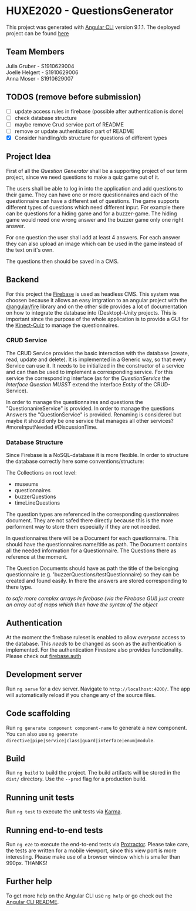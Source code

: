 # HUXE2020 - QuestionsGenerator

This project was generated with [Angular CLI](https://github.com/angular/angular-cli) version 9.1.1.
The deployed project can be found [here](https://kinectquiz-questiongenerator.netlify.app/)

## Team Members
Julia Gruber - S1910629004  
Joelle Helgert - S1910629006  
Anna Moser - S1910629007

## TODOS (remove before submission)
- [ ] update access rules in firebase (possible after authentication is done)
- [ ] check database structure
- [ ] maybe remove Crud service part of README
- [ ] remove or update authentication part of README
- [x] Consider handling/db structure for questions of different types

## Project Idea
First of all the *Question Generator* shall be a supporting project of our term project, since we need questions to make a quiz game out of it. 

The users shall be able to log in into the application and add questions to their game.
They can have one or more questionnaires and each of the questionnaire can have a different set of questions.
The game supports different types of questions which need different input. For example there can be questions for a hiding game and for a buzzer-game. 
The hiding game would need one wrong answer and the buzzer game only one right answer.

For one question the user shall add at least 4 answers. For each answer they can also upload an image which can be used in the game instead of the text on it's own.

The questions then should be saved in a CMS.

## Backend
For this project the [Firebase]() is used as headless CMS. This system was choosen because it allows an easy intgration to an angular project with the [@angular/fire](https://github.com/angular/angularfire) library and on the other side provides a lot of documentation on how to integrate the database into (Desktop)-Unity projects. This is important since the purpose of the whole application is to provide a GUI for the [Kinect-Quiz]() to manage the questionnaires.

### CRUD Service
The CRUD Service provides the basic interaction with the database (create, read, update and delete). It is implemented in a Generic way, so that every Service can use it. It needs to be initialized in the constructor of a service and can than be used to implement a corresponding service. For this service the corresponding interface (as for the *QuestionService* the *Interface Question* _MUSST_ extend the Interface *Entity* of the CRUD-Service). 

In order to manage the questionnaires and questions the "QuestionanireService" is provided. In order to manage the questions Answers the "QuestionService" is provided. Renaming is considered but maybe it should only be one service that manages all other services? #moreInputNeeded #DiscussionTime.

### Database Structure
Since Firebase is a NoSQL-database it is more flexible. In order to structure the database correctly here some conventions/structure:

The Collections on root level:
- museums
- questionnaires
- buzzerQuestions
- timeLineQuestions

The question types are referenced in the corresponding questionnaires document. They are not safed there directly because this is the more performent way to store them especially if they are not needed.

In questionnaires there will be a Document for each questionnaire. This should have the questionnaires name/title as path. The Document contains all the needed information for a Questionnaire. The Questions there as reference at the moment.

The Question Documents should have as path the title of the belonging questionnaire (e.g. 'buzzerQuestions/testQuestionnaire) so they can be created and found easily. In there the answers are stored corresponding to there type.

*to safe more complex arrays in firebase (via the Firebase GUI) just create an array out of maps which then have the syntax of the object*
  

## Authentication
At the moment the firebase ruleset is enabled to allow *everyone* access to the database. This *needs* to be changed as soon as the authentication is implemented. For the authentication Firestore also provides functionality. Please check out [firebase.auth](https://firebase.google.com/docs/reference/js/firebase.auth?authuser=0)

## Development server

Run `ng serve` for a dev server. Navigate to `http://localhost:4200/`. The app will automatically reload if you change any of the source files.

## Code scaffolding

Run `ng generate component component-name` to generate a new component. You can also use `ng generate directive|pipe|service|class|guard|interface|enum|module`.

## Build

Run `ng build` to build the project. The build artifacts will be stored in the `dist/` directory. Use the `--prod` flag for a production build.

## Running unit tests

Run `ng test` to execute the unit tests via [Karma](https://karma-runner.github.io).

## Running end-to-end tests

Run `ng e2e` to execute the end-to-end tests via [Protractor](http://www.protractortest.org/).
Please take care, the tests are written for a mobile viewport, since this view port is more interesting. Please make use of a browser window which is smaller than 990px. THANKS!

## Further help

To get more help on the Angular CLI use `ng help` or go check out the [Angular CLI README](https://github.com/angular/angular-cli/blob/master/README.md).
